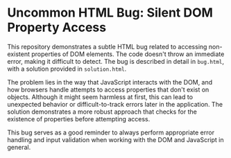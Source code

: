 # Uncommon HTML Bug: Silent DOM Property Access

This repository demonstrates a subtle HTML bug related to accessing non-existent properties of DOM elements.  The code doesn't throw an immediate error, making it difficult to detect.  The bug is described in detail in `bug.html`, with a solution provided in `solution.html`.

The problem lies in the way that JavaScript interacts with the DOM, and how browsers handle attempts to access properties that don't exist on objects. Although it might seem harmless at first, this can lead to unexpected behavior or difficult-to-track errors later in the application.  The solution demonstrates a more robust approach that checks for the existence of properties before attempting access.

This bug serves as a good reminder to always perform appropriate error handling and input validation when working with the DOM and JavaScript in general.